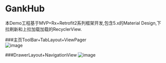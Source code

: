 # GankHub
本Demo工程基于MVP+Rx+Retrofit2系列框架开发,包含5.x的Material Design,下拉刷新和上拉加载加载的RecyclerView.


###主页ToolBar+TabLayout+ViewPager  
![image](https://github.com/pengliangAndroid/GankHub/image/image_1.jpg)  

###DrawerLayout+NavigationView
![image](https://github.com/pengliangAndroid/GankHub/image/image_2.jpg)  
